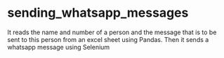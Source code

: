 # sending_whatsapp_messages

It reads the name and number of a person and the message that is to be sent to this person from an excel sheet using Pandas. 
Then it sends a whatsapp message using Selenium
